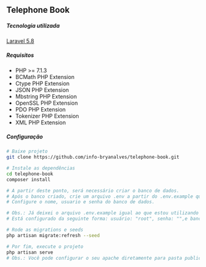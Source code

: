 ## Telephone Book

##### Tecnologia utilizada
[Laravel 5.8](https://laravel.com/docs/5.8)

##### Requisitos
- PHP >= 7.1.3
- BCMath PHP Extension
- Ctype PHP Extension
- JSON PHP Extension
- Mbstring PHP Extension
- OpenSSL PHP Extension
- PDO PHP Extension
- Tokenizer PHP Extension
- XML PHP Extension

##### Configuração
``` bash
# Baixe projeto
git clone https://github.com/info-bryanalves/telephone-book.git

# Instale as dependências
cd telephone-book
composer install

# A partir deste ponto, será necessário criar o banco de dados.
# Após o banco criado, crie um arquivo .env a partir do .env.example que esta na raiz da aplicar.
# Configure o nome, usuario e senha do banco de dados.

# Obs.: Já deixei o arquivo .env.example igual ao que estou utilizando somente para facilidade na apresentação.
# Está configurado da seguinte forma: usuário: "root", senha: "",e banco: "zaptrade".

# Rode as migrations e seeds
php artisan migrate:refresh --seed

# Por fim, execute o projeto
php artisan serve
# Obs.: Você pode configurar o seu apache diretamente para pasta public do projeto que irá ter o mesmo efeito;
